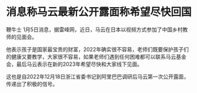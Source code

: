 # 消息称马云最新公开露面称希望尽快回国

鞭牛士 1月5日消息，据雷峰网，近日，马云在日本以视频方式参加了中国乡村教师的见面会。

他表示孩子是国家最宝贵的财富，2022年确实很不容易，老师们既要保护孩子们的健康又要教学，大家很不容易，如果老师们遇到任何困难都可以联系马云基金会，最后马云表示在新的2023年希望尽快和大家线下见面。

这也是自2022年12月18日浙江省委书记到阿里巴巴调研后马云第一次公开露面，传递出了积极的信号。

